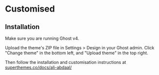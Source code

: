 # Customised 




## Installation

Make sure you are running Ghost v4.

Upload the theme's ZIP file in Settings > Design in your Ghost admin. Click "Change theme" in the bottom left, and "Upload theme" in the top right.

Then follow the installation and customisation instructions at [superthemes.co/docs/ali-abdaal/](https://superthemes.co/docs/ali-abdaal/)
